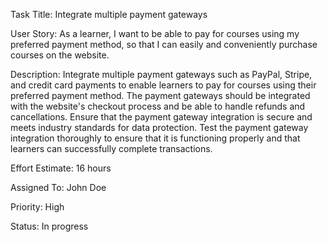 Task Title: Integrate multiple payment gateways

User Story: As a learner, I want to be able to pay for courses using my preferred payment method, so that I can easily and conveniently purchase courses on the website.

Description: Integrate multiple payment gateways such as PayPal, Stripe, and credit card payments to enable learners to pay for courses using their preferred payment method. The payment gateways should be integrated with the website's checkout process and be able to handle refunds and cancellations. Ensure that the payment gateway integration is secure and meets industry standards for data protection. Test the payment gateway integration thoroughly to ensure that it is functioning properly and that learners can successfully complete transactions.

Effort Estimate: 16 hours

Assigned To: John Doe

Priority: High

Status: In progress
